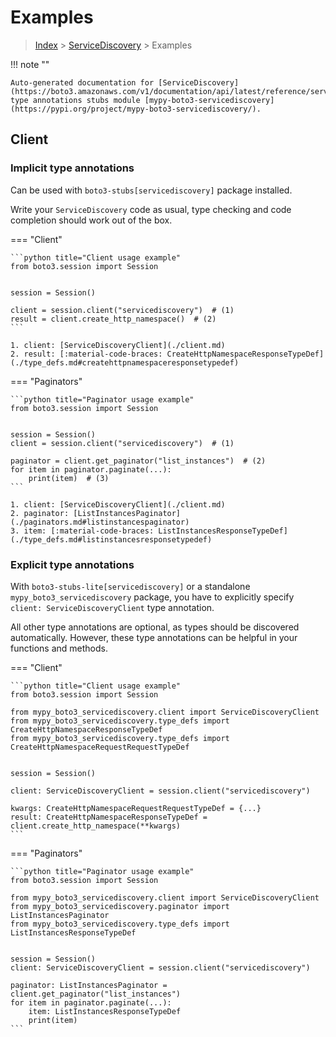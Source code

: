 # Examples

> [Index](../README.md) > [ServiceDiscovery](./README.md) > Examples

!!! note ""

    Auto-generated documentation for [ServiceDiscovery](https://boto3.amazonaws.com/v1/documentation/api/latest/reference/services/servicediscovery.html#ServiceDiscovery)
    type annotations stubs module [mypy-boto3-servicediscovery](https://pypi.org/project/mypy-boto3-servicediscovery/).

## Client

### Implicit type annotations

Can be used with `boto3-stubs[servicediscovery]` package installed.

Write your `ServiceDiscovery` code as usual,
type checking and code completion should work out of the box.


=== "Client"

    ```python title="Client usage example"
    from boto3.session import Session


    session = Session()

    client = session.client("servicediscovery")  # (1)
    result = client.create_http_namespace()  # (2)
    ```

    1. client: [ServiceDiscoveryClient](./client.md)
    2. result: [:material-code-braces: CreateHttpNamespaceResponseTypeDef](./type_defs.md#createhttpnamespaceresponsetypedef) 



=== "Paginators"

    ```python title="Paginator usage example"
    from boto3.session import Session


    session = Session()
    client = session.client("servicediscovery")  # (1)

    paginator = client.get_paginator("list_instances")  # (2)
    for item in paginator.paginate(...):
        print(item)  # (3)
    ```

    1. client: [ServiceDiscoveryClient](./client.md)
    2. paginator: [ListInstancesPaginator](./paginators.md#listinstancespaginator)
    3. item: [:material-code-braces: ListInstancesResponseTypeDef](./type_defs.md#listinstancesresponsetypedef) 




### Explicit type annotations

With `boto3-stubs-lite[servicediscovery]`
or a standalone `mypy_boto3_servicediscovery` package, you have to explicitly specify `client: ServiceDiscoveryClient` type annotation.

All other type annotations are optional, as types should be discovered automatically.
However, these type annotations can be helpful in your functions and methods.


=== "Client"

    ```python title="Client usage example"
    from boto3.session import Session

    from mypy_boto3_servicediscovery.client import ServiceDiscoveryClient
    from mypy_boto3_servicediscovery.type_defs import CreateHttpNamespaceResponseTypeDef
    from mypy_boto3_servicediscovery.type_defs import CreateHttpNamespaceRequestRequestTypeDef


    session = Session()

    client: ServiceDiscoveryClient = session.client("servicediscovery")

    kwargs: CreateHttpNamespaceRequestRequestTypeDef = {...}
    result: CreateHttpNamespaceResponseTypeDef = client.create_http_namespace(**kwargs)
    ```



=== "Paginators"

    ```python title="Paginator usage example"
    from boto3.session import Session

    from mypy_boto3_servicediscovery.client import ServiceDiscoveryClient
    from mypy_boto3_servicediscovery.paginator import ListInstancesPaginator
    from mypy_boto3_servicediscovery.type_defs import ListInstancesResponseTypeDef


    session = Session()
    client: ServiceDiscoveryClient = session.client("servicediscovery")

    paginator: ListInstancesPaginator = client.get_paginator("list_instances")
    for item in paginator.paginate(...):
        item: ListInstancesResponseTypeDef
        print(item)
    ```




